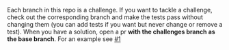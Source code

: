 Each branch in this repo is a challenge. If you want to tackle a challenge, check out the corresponding branch and make the tests pass without changing them (you can add tests if you want but never change or remove a test). When you have a solution, open a pr **with the challenges branch as the base branch**. For an example see [#1](https://github.com/hardforkio/coding-challenges/pull/1)

